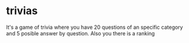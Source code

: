 # trivias
It's a game of trivia where you have 20 questions of an specific category and 5 posible answer by question. Also you there is a ranking
